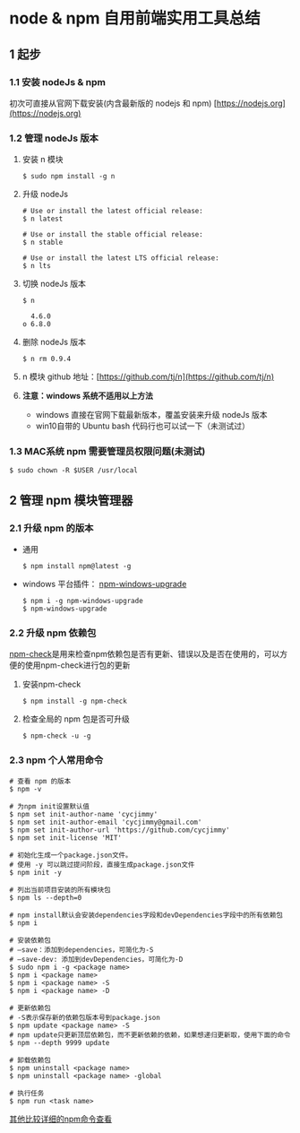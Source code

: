 # node & npm 自用前端实用工具总结
 
## 1 起步

### 1.1 安装 nodeJs & npm
初次可直接从官网下载安装(内含最新版的 nodejs 和 npm) [https://nodejs.org](https://nodejs.org)

### 1.2 管理 nodeJs 版本
1. 安装 n 模块
    ```shell
    $ sudo npm install -g n
    ```

2. 升级 nodeJs
    ```shell
    # Use or install the latest official release:
    $ n latest
    
    # Use or install the stable official release:
    $ n stable
    
    # Use or install the latest LTS official release:
    $ n lts
    ```

3. 切换 nodeJs 版本
    ```shell
    $ n
    
      4.6.0
    ο 6.8.0
    ```
    
4. 删除 nodeJs 版本
    ```shell
    $ n rm 0.9.4
    ```

5. n 模块 github 地址：[https://github.com/tj/n](https://github.com/tj/n)

6. **注意：windows 系统不适用以上方法**
    * windows 直接在官网下载最新版本，覆盖安装来升级 nodeJs 版本
    * win10自带的 Ubuntu bash 代码行也可以试一下（未测试过）

### 1.3 MAC系统 npm 需要管理员权限问题(未测试)
```shell
$ sudo chown -R $USER /usr/local   
```

## 2 管理 npm 模块管理器
### 2.1 升级 npm 的版本 
* 通用
    ```shell
    $ npm install npm@latest -g
    ```
    
* windows 平台插件： [npm-windows-upgrade](https://github.com/felixrieseberg/npm-windows-upgrade)
    ```shell
    $ npm i -g npm-windows-upgrade
    $ npm-windows-upgrade
    ```

### 2.2 升级 npm 依赖包
[npm-check](https://github.com/dylang/npm-check)是用来检查npm依赖包是否有更新、错误以及是否在使用的，可以方便的使用npm-check进行包的更新
1. 安装npm-check
    ```shell
    $ npm install -g npm-check
    ```

2. 检查全局的 npm 包是否可升级
    ```shell
    $ npm-check -u -g
    ```

### 2.3 npm 个人常用命令
```shell
# 查看 npm 的版本
$ npm -v

# 为npm init设置默认值
$ npm set init-author-name 'cycjimmy'
$ npm set init-author-email 'cycjimmy@gmail.com'
$ npm set init-author-url 'https://github.com/cycjimmy'
$ npm set init-license 'MIT'

# 初始化生成一个package.json文件。
# 使用 -y 可以跳过提问阶段，直接生成package.json文件
$ npm init -y

# 列出当前项目安装的所有模块包
$ npm ls --depth=0

# npm install默认会安装dependencies字段和devDependencies字段中的所有依赖包
$ npm i

# 安装依赖包
# –save：添加到dependencies，可简化为-S
# –save-dev: 添加到devDependencies，可简化为-D
$ sudo npm i -g <package name>
$ npm i <package name>
$ npm i <package name> -S
$ npm i <package name> -D

# 更新依赖包
# -S表示保存新的依赖包版本号到package.json
$ npm update <package name> -S
# npm update只更新顶层依赖包，而不更新依赖的依赖，如果想递归更新取，使用下面的命令
$ npm --depth 9999 update

# 卸载依赖包
$ npm uninstall <package name>
$ npm uninstall <package name> -global

# 执行任务
$ npm run <task name>
```

[其他比较详细的npm命令查看 ](http://javascript.ruanyifeng.com/nodejs/npm.html)

